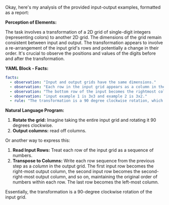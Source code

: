 Okay, here's my analysis of the provided input-output examples, formatted as a report:

**Perception of Elements:**

The task involves a transformation of a 2D grid of single-digit integers (representing colors) to another 2D grid. The dimensions of the grid remain consistent between input and output. The transformation appears to involve a re-arrangement of the input grid's rows and potentially a change in their order. It's crucial to observe the positions and values of the digits before and after the transformation.

**YAML Block - Facts:**


```yaml
facts:
  - observation: "Input and output grids have the same dimensions."
  - observation: "Each row in the input grid appears as a column in the output grid."
  - observation: "The bottom row of the input becomes the rightmost column of the output, and so on."
  - observation: "input example 1 is 3x3 and example 2 is 3x2."
  - rule: "The transformation is a 90 degree clockwise rotation, which maintains the grid size"
```


**Natural Language Program:**

1.  **Rotate the grid:** Imagine taking the entire input grid and rotating it 90 degrees clockwise.
2.  **Output columns:** read off columns.

Or another way to express this:

1.  **Read Input Rows:** Treat each row of the input grid as a sequence of numbers.
2.  **Transpose to Columns:** Write each row sequence from the previous step as a *column* in the output grid. The first input row becomes the right-most output column, the second input row becomes the second-right-most output column, and so on, maintaining the original order of numbers within each row. The last row becomes the left-most column.

Essentially, the transformation is a 90-degree clockwise rotation of the input grid.
